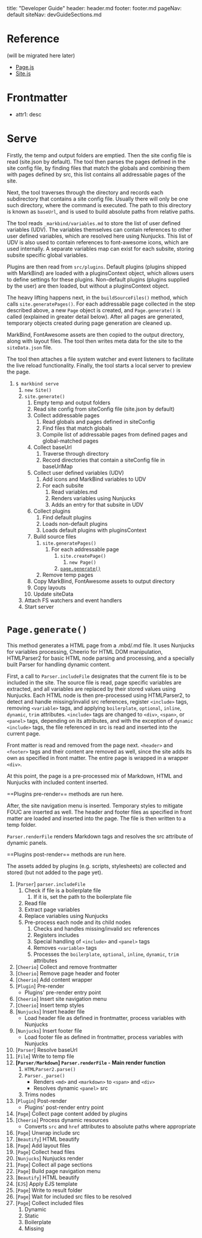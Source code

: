 <frontmatter>
  title: "Developer Guide"
  header: header.md
  footer: footer.md
  pageNav: default
  siteNav: devGuideSections.md
</frontmatter>

# Reference
(will be migrated here later)
- [Page.js](https://drive.google.com/open?id=1DZEgh8upg4Sgg3RB9zTCMRdAXTSslqioWhOG0xe1Y44)
- [Site.js](https://drive.google.com/open?id=1VVvqBSTUPfFROuQB1A687eayTzYWuxrL6A72yfF-VzU)


# Frontmatter

- attr1: desc


# Serve

Firstly, the temp and output folders are emptied. Then the site config file is read (site.json by default).
The tool then parses the pages defined in the site config file, by finding files that match the globals and combining them with pages
defined by src, this list contains all addressable pages of the site.

Next, the tool traverses through the directory and records each subdirectory that contains a site config file. Usually there will only be one
such directory, where the command is executed. The path to this directory is known as `baseUrl`, and is used to build absolute paths from 
relative paths.

The tool reads `_markbind/variables.md` to store the list of user defined variables (UDV). The variables themselves can contain references to other
user defined variables, which are resolved here using Nunjucks. This list of UDV is also used to contain references to font-awesome icons, which are used internally. A separate variables map can exist for each subsite, storing subsite specific global variables.

Plugins are then read from `src/plugins`. Default plugins (plugins shipped with MarkBind) are loaded with a pluginsContext object, which allows
users to define settings for these plugins. Non-default plugins (plugins supplied by the user) are then loaded, but without a pluginsContext object.

The heavy lifting happens next, in the `buildSourceFiles()` method, which calls `site.generatePages()`. For each addressable page collected in the step described above, a new `Page` object is created, and `Page.generate()` is called (explained in greater detail below). After all pages are generated, temporary objects created during page generation are cleaned up.

MarkBind, FontAwesome assets are then copied to the output directory, along with layout files. The tool then writes meta data for the site to the `siteData.json` file.

The tool then attaches a file system watcher and event listeners to facilitate the live reload functionality. Finally, the tool starts a local server to preview the page.

1. `$ markbind serve`
   1. `new Site()`
   1. `site.generate()`
      1. Empty temp and output folders
      1. Read site config from siteConfig file (site.json by default)
      1. Collect addressable pages
         1. Read globals and pages defined in siteConfig
         1. Find files that match globals
         1. Compile list of addressable pages from defined pages and global-matched pages
      1. Collect baseUrl
         1. Traverse through directory
         1. Record directories that contain a siteConfig file in baseUrlMap
      1. Collect user defined variables (UDV)
         1. Add icons and MarkBind variables to UDV
         1. For each subsite
            1. Read variables.md
            1. Renders variables using Nunjucks
            1. Adds an entry for that subsite in UDV
      1. Collect plugins
         1. Find default plugins
         1. Loads non-default plugins
         1. Loads default plugins with pluginsContext
      1. Build source files
         1. `site.generatePages()`
            1. For each addressable page
               1. `site.createPage()`
                  1. `new Page()`
               1. [`page.generate()`](#page-generate)
         1. Remove temp pages
      1. Copy MarkBind, FontAwesome assets to output directory
      1. Copy layouts
      1. Update siteData
   1. Attach FS watchers and event handlers
   1. Start server

# `Page.generate()`

This method generates a HTML page from a .mbd/.md file. It uses Nunjucks for variables processing, Cheerio for HTML DOM manipulation, HTMLParser2 for basic HTML node parsing and processing, and a specially built Parser for handling dynamic content.

First, a call to `Parser.includeFile` designates that the current file is to be included in the site. The source file is read, page specific variables are extracted, and all variables are replaced by their stored values using Nunjucks. Each HTML node is then pre-processed using HTMLParser2, to detect and handle missing/invalid src references, register `<include>` tags, removing `<variable>` tags, and applying `boilerplate`, `optional`, `inline`, `dynamic`, `trim` attributes. `<include>` tags are changed to `<div>`, `<span>`, or `<panel>` tags, depending on its attributes, and with the exception of `dynamic` `<include>` tags, the file referenced in src is read and inserted into the current page.

Front matter is read and removed from the page next. `<header>` and `<footer>` tags and their content are removed as well, since the site adds its own as specified in front matter. The entire page is wrapped in a wrapper `<div>`.

At this point, the page is a pre-processed mix of Markdown, HTML and Nunjucks with included content inserted. 

==Plugins pre-render== methods are run here.

After, the site navigation menu is inserted. Temporary styles to mitigate FOUC are inserted as well.
The header and footer files as specified in front matter are loaded and inserted into the page.
The file is then written to a temp folder.

`Parser.renderFile` renders Markdown tags and resolves the src attribute of dynamic panels.

==Plugins post-render== methods are run here.

The assets added by plugins (e.g. scripts, stylesheets) are collected and stored (but not added to the page yet).






1. [`Parser`] `parser.includeFile`
   1. Check if file is a boilerplate file
      1. If it is, set the path to the boilerplate file
   1. Read file
   1. Extract page variables
   1. Replace variables using Nunjucks
   1. Pre-process each node and its child nodes
      1. Checks and handles missing/invalid src references
      1. Registers includes
      1. Special handling of `<include>` and `<panel>` tags
      1. Removes `<variable>` tags
      1. Processes the `boilerplate`, `optional`, `inline`, `dynamic`, `trim` attributes
1. [`Cheerio`] Collect and remove frontmatter
1. [`Cheerio`] Remove page header and footer
1. [`Cheerio`] Add content wrapper
1. [`Plugin`] Pre-render 
   - Plugins' pre-render entry point
1. [`Cheerio`] Insert site navigation menu
1. [`Cheerio`] Insert temp styles
1. [`Nunjucks`] Insert header file
   - Load header file as defined in frontmatter, process variables with Nunjucks
1. [`Nunjucks`] Insert footer file
   - Load footer file as defined in frontmatter, process variables with Nunjucks
1. [`Parser`] Resolve baseUrl
1. [`File`] Write to temp file
1. **[`Parser/Markdown`] `Parser.renderFile` - Main render function**
   1. `HTMLParser2.parse()`
   1. `Parser._parse()`
      - Renders `<md>` and `<markdown>` to `<span>` and `<div>`
	  - Resolves dynamic `<panel>` src
   1. Trims nodes
1. [`Plugin`] Post-render
   - Plugins' post-render entry point
1. [`Page`] Collect page content added by plugins
1. [`Cheerio`] Process dynamic resources
   - Converts `src` and `href` attributes to absolute paths where appropriate
1. [`Page`] Unwrap include src
1. [`Beautify`] HTML beautify
1. [`Page`] Add layout files
1. [`Page`] Collect head files
1. [`Nunjucks`] Nunjucks render
1. [`Page`] Collect all page sections
1. [`Page`] Build page navigation menu
1. [`Beautify`] HTML beautify
1. [`EJS`] Apply EJS template
1. [`Page`] Write to result folder
1. [`Page`] Wait for included src files to be resolved
1. [`Page`] Collect included files
   1. Dynamic
   1. Static
   1. Boilerplate
   1. Missing
